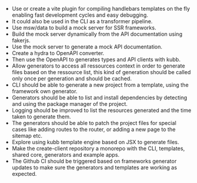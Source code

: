 - Use or create a vite plugin for compiling handlebars templates on the fly enabling fast development cycles and easy debugging.
- It could also be used in the CLI as a transformer pipeline.
- Use msw/data to build a mock server for SSR frameworks.
- Build the mock server dynamically from the API documentation using fakerjs.
- Use the mock server to generate a mock API documentation.
- Create a hydra to OpenAPI converter.
- Then use the OpenAPI to generates types and API clients with kubb.
- Allow generators to access all ressources context in order to generate files based on the ressource list, this kind of generation should be called only once per generation and should be cached.
- CLI should be able to generate a new project from a template, using the framework own generator.
- Generators should be able to list and install dependencies by detecting and using the package manager of the project.
- Logging should be improved to list the resources generated and the time taken to generate them.
- The generators should be able to patch the project files for special cases like adding routes to the router, or adding a new page to the sitemap etc.
- Explore using kubb template engine based on JSX to generate files.
- Make the create-client repository a monorepo with the CLI, templates, shared core, generators and example apps.
- The Github CI should be triggered based on frameworks generator updates to make sure the generators and templates are working as expected.
